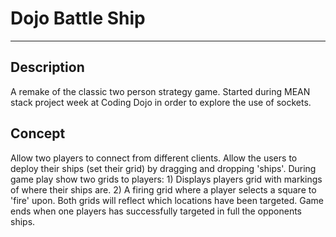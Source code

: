 # Dojo Battle Ship
---
## Description
A remake of the classic two person strategy game. Started during MEAN stack project week at Coding Dojo in order to explore the use of sockets. 

## Concept
Allow two players to connect from different clients. Allow the users to deploy their ships (set their grid) by dragging and dropping 'ships'. During game play show two grids to players: 1) Displays players grid with markings of where their ships are. 2) A firing grid where a player selects a square to 'fire' upon. Both grids will reflect which locations have been targeted. Game ends when one players has successfully targeted in full the opponents ships.
